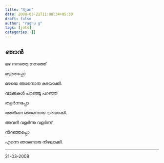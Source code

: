 ```yaml
---
title: "Njan"
date: 2008-03-21T11:08:34+05:30
draft: false
author: "raghu g"
tags: [jots]
categories: []
---
```


## ഞാൻ

മഴ നനഞ്ഞു നനഞ്ഞ്

മടുത്തപ്പോ

മഴയെ ഞാനൊരു കുടയാക്കി.

വാക്കുകള്‍ പറഞ്ഞു പറഞ്ഞ്

തളര്‍ന്നപ്പോ

അതിനെ ഞാനൊരു വരയാക്കി.

അവന്‍ വളര്‍ന്നു വളര്‍ന്ന്

നിറഞ്ഞപ്പോ

എന്നെ ഞാനൊരു നിഴലാക്കി.

---

21-03-2008